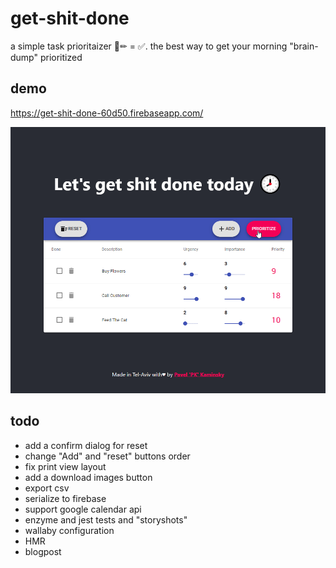 # get-shit-done
a simple task prioritaizer 📃✏ = ✅.
the best way to get your morning "brain-dump" prioritized

## demo

https://get-shit-done-60d50.firebaseapp.com/

![demo image](./assets/demo.gif)

## todo 
* add a confirm dialog for reset
* change "Add" and "reset" buttons order
* fix print view layout
* add a download images button
* export csv
* serialize to firebase
* support google calendar api
* enzyme and jest tests and "storyshots" 
* wallaby configuration
* HMR 
* blogpost
